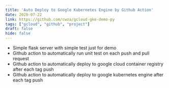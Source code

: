 ```yaml
---
title: 'Auto Deploy to Google Kubernetes Engine by Github Action'
date: 2020-07-22
link: https://github.com/cwza/gcloud-gke-demo-py
tags: ["gcloud", "github", "project"]
draft: false
hide: false
---
```


* Simple flask server with simple test just for demo
* Github action to automatically run unit test on each push and pull request
* Github action to automatically deploy to google cloud container registry after each tag push
* Github action to automatically deploy to google kubernetes engine after each tag push